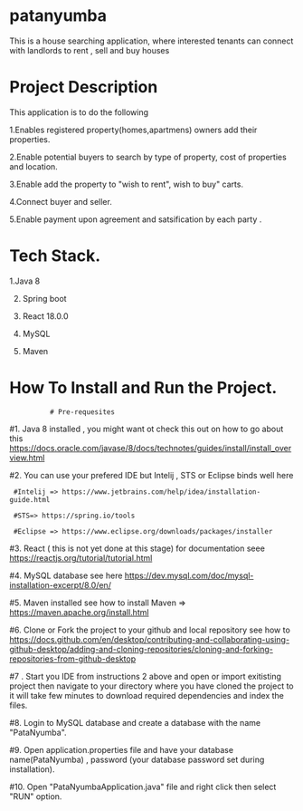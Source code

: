 # patanyumba
This is a house searching application, where interested tenants can connect with landlords to rent , sell and buy houses

# Project Description

This application is to do the following 

1.Enables registered property(homes,apartmens) owners add their properties.

2.Enable potential buyers to search by type of property, cost of properties and location.

3.Enable add the property to "wish to rent", wish to buy" carts.

4.Connect buyer and seller.

5.Enable payment upon agreement and satsification by each party .

# Tech Stack.
1.Java 8

2. Spring boot

3. React 18.0.0

4. MySQL

5. Maven

# How To Install and Run the Project.
              # Pre-requesites
   #1. Java 8 installed , you might want ot check this out on how to go about this  https://docs.oracle.com/javase/8/docs/technotes/guides/install/install_overview.html

   #2. You can use your prefered IDE but Intelij , STS or Eclipse binds well here  

     #Intelij => https://www.jetbrains.com/help/idea/installation-guide.html 

     #STS=> https://spring.io/tools

     #Eclipse => https://www.eclipse.org/downloads/packages/installer
    
 #3. React ( this is not yet done at this stage) for documentation seee https://reactjs.org/tutorial/tutorial.html

 #4. MySQL database see here  https://dev.mysql.com/doc/mysql-installation-excerpt/8.0/en/

 #5. Maven installed  see how to install Maven => https://maven.apache.org/install.html

 #6. Clone or Fork the project to your github and local repository   see how to  https://docs.github.com/en/desktop/contributing-and-collaborating-using-github-desktop/adding-and-cloning-repositories/cloning-and-forking-repositories-from-github-desktop

 #7 . Start you IDE from instructions 2 above  and open or import exitisting project then navigate to your directory where you have cloned the project to it will take few minutes to download required dependencies and index the files.

 #8. Login to MySQL database and create  a database with the name "PataNyumba".

 #9. Open application.properties file and have your database name(PataNyumba) ,  password (your database password set during installation).

 #10. Open "PataNyumbaApplication.java" file and right click then select "RUN" option.




